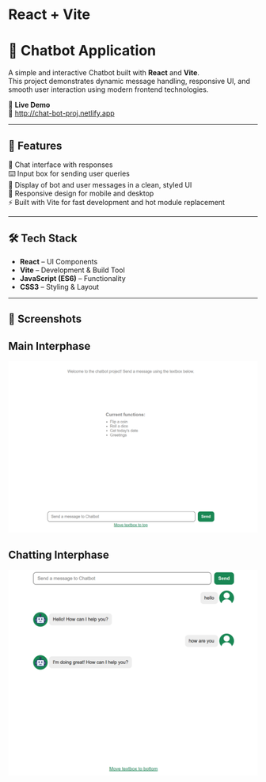 # React + Vite

# 💬 Chatbot Application

A simple and interactive Chatbot built with **React** and **Vite**.  
This project demonstrates dynamic message handling, responsive UI, and smooth user interaction using modern frontend technologies.  

🚀 **Live Demo**  
🔗 http://chat-bot-proj.netlify.app

---

## 📌 Features
🤖 Chat interface with responses  
⌨️ Input box for sending user queries  
💬 Display of bot and user messages in a clean, styled UI  
📱 Responsive design for mobile and desktop  
⚡ Built with Vite for fast development and hot module replacement  

---

## 🛠️ Tech Stack
- **React** – UI Components  
- **Vite** – Development & Build Tool  
- **JavaScript (ES6)** – Functionality  
- **CSS3** – Styling & Layout  

---

## 📸 Screenshots

## Main Interphase
<img src="screenshots/main-interface.png" alt="Main Interphase" width="600"/>

## Chatting Interphase
<img src="screenshots/chatting-interphase.png" alt="Chatting Interphase" width="600"/>




